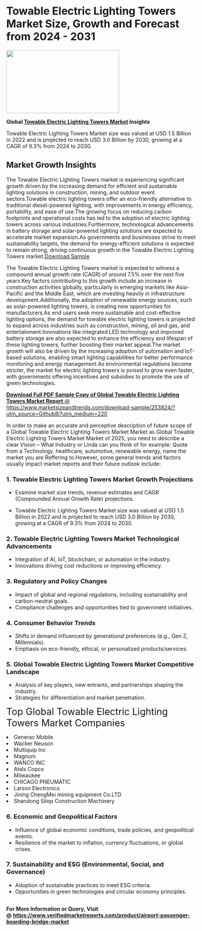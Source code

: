 <H1>Towable Electric Lighting Towers Market Size, Growth and Forecast from 2024 - 2031</H1><img class="aligncenter size-medium wp-image-584254" src="https://thirdeyenews.in/wp-content/uploads/2024/09/Global-Market-Research-300x168.jpeg" alt="" width="300" height="168" /><p><strong>Global&nbsp;<a href="https://www.marketsizeandtrends.com/download-sample/253824/?utm_source=Github8j?utm_medium=220">Towable Electric Lighting Towers Market</a> Insights</strong></p><p>Towable Electric Lighting Towers Market size was valued at USD 1.5 Billion in 2022 and is projected to reach USD 3.0 Billion by 2030, growing at a CAGR of 9.3% from 2024 to 2030.</p><p><h2>Market Growth Insights</h2> <p>The Towable Electric Lighting Towers market is experiencing significant growth driven by the increasing demand for efficient and sustainable lighting solutions in construction, mining, and outdoor event sectors.Towable electric lighting towers offer an eco-friendly alternative to traditional diesel-powered lighting, with improvements in energy efficiency, portability, and ease of use.The growing focus on reducing carbon footprints and operational costs has led to the adoption of electric lighting towers across various industries.Furthermore, technological advancements in battery storage and solar-powered lighting solutions are expected to accelerate market expansion.As governments and businesses strive to meet sustainability targets, the demand for energy-efficient solutions is expected to remain strong, driving continuous growth in the Towable Electric Lighting Towers market.<a href="#">Download Sample</a></p> <p>The Towable Electric Lighting Towers market is expected to witness a compound annual growth rate (CAGR) of around 7.5% over the next five years.Key factors contributing to this growth include an increase in construction activities globally, particularly in emerging markets like Asia-Pacific and the Middle East, which are investing heavily in infrastructure development.Additionally, the adoption of renewable energy sources, such as solar-powered lighting towers, is creating new opportunities for manufacturers.As end users seek more sustainable and cost-effective lighting options, the demand for towable electric lighting towers is projected to expand across industries such as construction, mining, oil and gas, and entertainment.Innovations like integrated LED technology and improved battery storage are also expected to enhance the efficiency and lifespan of these lighting towers, further boosting their market appeal.The market growth will also be driven by the increasing adoption of automation and IoT-based solutions, enabling smart lighting capabilities for better performance monitoring and energy management.As environmental regulations become stricter, the market for electric lighting towers is poised to grow even faster, with governments offering incentives and subsidies to promote the use of green technologies.<a href="#"></p><p><span class=""><strong>Download Full PDF Sample Copy of Global Towable Electric Lighting Towers Market Report</strong> @ <a href="https://www.marketsizeandtrends.com/download-sample/253824/?utm_source=Github8j?utm_medium=220" target="_blank">https://www.marketsizeandtrends.com/download-sample/253824/?utm_source=Github8j?utm_medium=220</a></span></p><p>In order to make an accurate and perceptive description of future scope of a Global&nbsp;Towable Electric Lighting Towers Market Market as Global&nbsp;Towable Electric Lighting Towers Market Market of 2025, you need to describe a clear Vision &ndash; What Industry or Linda can you think of for example: Quote from a Technology, healthcare, automotive, renewable energy, name the market you are Reffering to.However, some general trends and factors usually impact market reports and their future outlook include:</p><h3>1.&nbsp;<strong>Towable Electric Lighting Towers Market Growth Projections</strong></h3><ul><li>Examine market size trends, revenue estimates and CAGR (Compounded Annual Growth Rate) projections.</li><li><p>Towable Electric Lighting Towers Market size was valued at USD 1.5 Billion in 2022 and is projected to reach USD 3.0 Billion by 2030, growing at a CAGR of 9.3% from 2024 to 2030.</p></li></ul><h3>2.&nbsp;<strong>Towable Electric Lighting Towers Market Technological Advancements</strong></h3><ul><li>Integration of AI, IoT, blockchain, or automation in the industry.</li><li>Innovations driving cost reductions or improving efficiency.</li></ul><h3>3.&nbsp;<strong>Regulatory and Policy Changes</strong></h3><ul><li>Impact of global and regional regulations, including sustainability and carbon-neutral goals.</li><li>Compliance challenges and opportunities tied to government initiatives.</li></ul><h3>4.&nbsp;<strong>Consumer Behavior Trends</strong></h3><ul><li>Shifts in demand influenced by generational preferences (e.g., Gen Z, Millennials).</li><li>Emphasis on eco-friendly, ethical, or personalized products/services.</li></ul><h3>5.&nbsp;<strong>Global Towable Electric Lighting Towers Market Competitive Landscape</strong></h3><ul><li>Analysis of key players, new entrants, and partnerships shaping the industry.</li><li>Strategies for differentiation and market penetration.</li></ul><p data-pm-slice="1 1 []"><span style="color: inherit; font-family: inherit; font-size: 25px;">Top Global Towable Electric Lighting Towers Market Companies</span></p><div class="" data-test-id=""><p><li>Generac Mobile</li><li> Wacker Neuson</li><li> Multiquip Inc</li><li> Magnum</li><li> WANCO INC</li><li> Atals Copco</li><li> Milwaukee</li><li> CHICAGO PNEUMATIC</li><li> Larson Electronics</li><li> Jining ChengMei mining equipment Co.LTD</li><li> Shandong Sitop Construction Machinery</li></p></div><h3>6.&nbsp;<strong>Economic and Geopolitical Factors</strong></h3><ul><li>Influence of global economic conditions, trade policies, and geopolitical events.</li><li>Resilience of the market to inflation, currency fluctuations, or global crises.</li></ul><h3>7.&nbsp;<strong>Sustainability and ESG (Environmental, Social, and Governance)</strong></h3><ul><li>Adoption of sustainable practices to meet ESG criteria.</li><li>Opportunities in green technologies and circular economy principles.</li></ul><h2><strong style="font-size: 14px;">For More Information or Query, Visit @&nbsp;</strong><a style="background-color: #ffffff; font-size: 14px;" href="https://www.marketsizeandtrends.com/report/towable-electric-lighting-towers-market/" target="_blank">https://www.verifiedmarketreports.com/product/airport-passenger-boarding-bridge-market</a></h2>